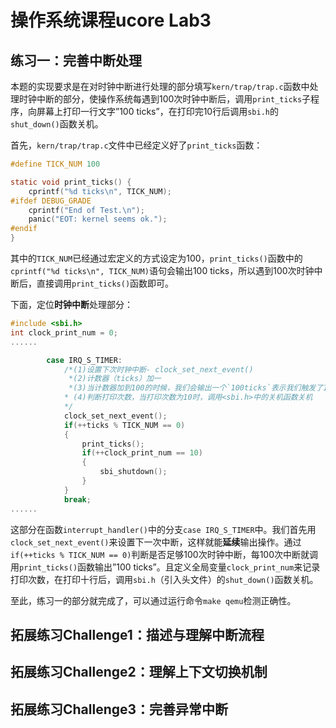 # 操作系统课程ucore Lab3

## 练习一：完善中断处理

本题的实现要求是在对时钟中断进行处理的部分填写`kern/trap/trap.c`函数中处理时钟中断的部分，使操作系统每遇到100次时钟中断后，调用`print_ticks`子程序，向屏幕上打印一行文字”100 ticks”，在打印完10行后调用`sbi.h`的`shut_down()`函数关机。

首先，`kern/trap/trap.c`文件中已经定义好了`print_ticks`函数：

```c
#define TICK_NUM 100

static void print_ticks() {
    cprintf("%d ticks\n", TICK_NUM);
#ifdef DEBUG_GRADE
    cprintf("End of Test.\n");
    panic("EOT: kernel seems ok.");
#endif
}
```

其中的`TICK_NUM`已经通过宏定义的方式设定为100，`print_ticks()`函数中的`cprintf("%d ticks\n", TICK_NUM)`语句会输出100 ticks，所以遇到100次时钟中断后，直接调用`print_ticks()`函数即可。

下面，定位**时钟中断**处理部分：

```c
#include <sbi.h>
int clock_print_num = 0;
......

		case IRQ_S_TIMER:
            /*(1)设置下次时钟中断- clock_set_next_event()
             *(2)计数器（ticks）加一
             *(3)当计数器加到100的时候，我们会输出一个`100ticks`表示我们触发了100次时钟中断，同时打印次数（num）加一
            * (4)判断打印次数，当打印次数为10时，调用<sbi.h>中的关机函数关机
            */
            clock_set_next_event();
            if(++ticks % TICK_NUM == 0)
            {
                print_ticks();
                if(++clock_print_num == 10)
                {
                    sbi_shutdown();
                }
            }
            break;
......
```

这部分在函数`interrupt_handler()`中的分支`case IRQ_S_TIMER`中。我们首先用`clock_set_next_event()`来设置下一次中断，这样就能**延续**输出操作。通过`if(++ticks % TICK_NUM == 0)`判断是否足够100次时钟中断，每100次中断就调用`print_ticks()`函数输出”100 ticks”。且定义全局变量`clock_print_num`来记录打印次数，在打印十行后，调用`sbi.h`（引入头文件）的`shut_down()`函数关机。

至此，练习一的部分就完成了，可以通过运行命令`make qemu`检测正确性。

## 拓展练习Challenge1：描述与理解中断流程

## 拓展练习Challenge2：理解上下文切换机制

## 拓展练习Challenge3：完善异常中断